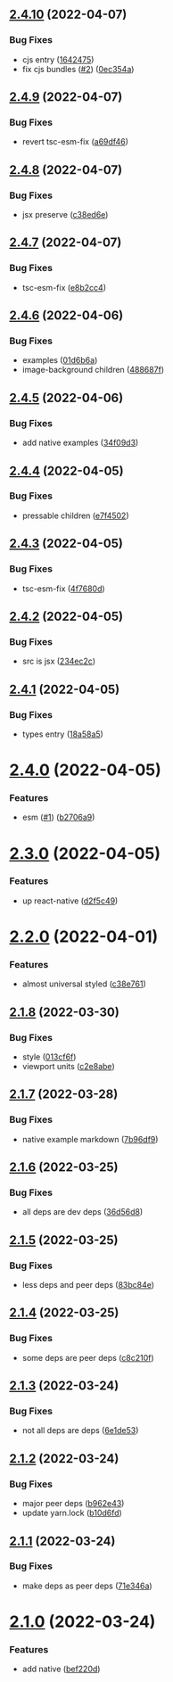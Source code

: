 ## [2.4.10](https://github.com/qiwi/pijma-native/compare/v2.4.9...v2.4.10) (2022-04-07)


### Bug Fixes

* cjs entry ([1642475](https://github.com/qiwi/pijma-native/commit/164247584b6842e1ec73813a27b1404ec737dc85))
* fix cjs bundles ([#2](https://github.com/qiwi/pijma-native/issues/2)) ([0ec354a](https://github.com/qiwi/pijma-native/commit/0ec354a1a3411943bd8071a549f8e4b401d9e438))

## [2.4.9](https://github.com/qiwi/pijma-native/compare/v2.4.8...v2.4.9) (2022-04-07)


### Bug Fixes

* revert tsc-esm-fix ([a69df46](https://github.com/qiwi/pijma-native/commit/a69df463f3290e7512275df8a5e3db20818f8e99))

## [2.4.8](https://github.com/qiwi/pijma-native/compare/v2.4.7...v2.4.8) (2022-04-07)


### Bug Fixes

* jsx preserve ([c38ed6e](https://github.com/qiwi/pijma-native/commit/c38ed6e633f394733fd567a5438795e1f6459cf0))

## [2.4.7](https://github.com/qiwi/pijma-native/compare/v2.4.6...v2.4.7) (2022-04-07)


### Bug Fixes

* tsc-esm-fix ([e8b2cc4](https://github.com/qiwi/pijma-native/commit/e8b2cc4ab8959fe96e9396a52a60780b9a83cb86))

## [2.4.6](https://github.com/qiwi/pijma-native/compare/v2.4.5...v2.4.6) (2022-04-06)


### Bug Fixes

* examples ([01d6b6a](https://github.com/qiwi/pijma-native/commit/01d6b6a4a402385abc9e5cb6f927cdbd64032cdd))
* image-background children ([488687f](https://github.com/qiwi/pijma-native/commit/488687fda916a51c66d06eb7f230f76417208ef9))

## [2.4.5](https://github.com/qiwi/pijma-native/compare/v2.4.4...v2.4.5) (2022-04-06)


### Bug Fixes

* add native examples ([34f09d3](https://github.com/qiwi/pijma-native/commit/34f09d3c3bfafc10893dc6de79ee43b1c48fe91a))

## [2.4.4](https://github.com/qiwi/pijma-native/compare/v2.4.3...v2.4.4) (2022-04-05)


### Bug Fixes

* pressable children ([e7f4502](https://github.com/qiwi/pijma-native/commit/e7f45027031a1b901985e1bd2effa1c6b81927ea))

## [2.4.3](https://github.com/qiwi/pijma-native/compare/v2.4.2...v2.4.3) (2022-04-05)


### Bug Fixes

* tsc-esm-fix ([4f7680d](https://github.com/qiwi/pijma-native/commit/4f7680d4796f78aae8c44cc6de56a0b8a29ece0e))

## [2.4.2](https://github.com/qiwi/pijma-native/compare/v2.4.1...v2.4.2) (2022-04-05)


### Bug Fixes

* src is jsx ([234ec2c](https://github.com/qiwi/pijma-native/commit/234ec2cb208923c00eaf0af0dee6ba12cc9a2209))

## [2.4.1](https://github.com/qiwi/pijma-native/compare/v2.4.0...v2.4.1) (2022-04-05)


### Bug Fixes

* types entry ([18a58a5](https://github.com/qiwi/pijma-native/commit/18a58a501d1f7fe467d54c90cb55e8beef26eb14))

# [2.4.0](https://github.com/qiwi/pijma-native/compare/v2.3.0...v2.4.0) (2022-04-05)


### Features

* esm ([#1](https://github.com/qiwi/pijma-native/issues/1)) ([b2706a9](https://github.com/qiwi/pijma-native/commit/b2706a97941b7cb9e66580c018ebaa5b3d52bdcf))

# [2.3.0](https://github.com/qiwi/pijma-native/compare/v2.2.0...v2.3.0) (2022-04-05)


### Features

* up react-native ([d2f5c49](https://github.com/qiwi/pijma-native/commit/d2f5c495af093ea0993171e11d05bb69031b4c82))

# [2.2.0](https://github.com/qiwi/pijma-native/compare/v2.1.8...v2.2.0) (2022-04-01)


### Features

* almost universal styled ([c38e761](https://github.com/qiwi/pijma-native/commit/c38e7612ccc066972ee84e8fc53e09d12632bade))

## [2.1.8](https://github.com/qiwi/pijma-native/compare/v2.1.7...v2.1.8) (2022-03-30)


### Bug Fixes

* style ([013cf6f](https://github.com/qiwi/pijma-native/commit/013cf6f8e919be2d2b7f78c99e2f0e94237b9113))
* viewport units ([c2e8abe](https://github.com/qiwi/pijma-native/commit/c2e8abe80cf8b81821c4a8a33bab1dc183ac1c60))

## [2.1.7](https://github.com/qiwi/pijma-native/compare/v2.1.6...v2.1.7) (2022-03-28)


### Bug Fixes

* native example markdown ([7b96df9](https://github.com/qiwi/pijma-native/commit/7b96df9de1be218030d88cd7d49bb9d077e62e23))

## [2.1.6](https://github.com/qiwi/pijma-native/compare/v2.1.5...v2.1.6) (2022-03-25)


### Bug Fixes

* all deps are dev deps ([36d56d8](https://github.com/qiwi/pijma-native/commit/36d56d893f2a7cff9140a7871d9df5867971e27b))

## [2.1.5](https://github.com/qiwi/pijma-native/compare/v2.1.4...v2.1.5) (2022-03-25)


### Bug Fixes

* less deps and peer deps ([83bc84e](https://github.com/qiwi/pijma-native/commit/83bc84e5e46492e0c956ae4e5a56622f44e6d2a9))

## [2.1.4](https://github.com/qiwi/pijma-native/compare/v2.1.3...v2.1.4) (2022-03-25)


### Bug Fixes

* some deps are peer deps ([c8c210f](https://github.com/qiwi/pijma-native/commit/c8c210f94eaf0f932d72a695cc017d32386a252f))

## [2.1.3](https://github.com/qiwi/pijma-native/compare/v2.1.2...v2.1.3) (2022-03-24)


### Bug Fixes

* not all deps are deps ([6e1de53](https://github.com/qiwi/pijma-native/commit/6e1de5336c284d398f2b99484fda2b18208906d2))

## [2.1.2](https://github.com/qiwi/pijma-native/compare/v2.1.1...v2.1.2) (2022-03-24)


### Bug Fixes

* major peer deps ([b962e43](https://github.com/qiwi/pijma-native/commit/b962e4302a060d6e643a73ce3ac95c6881291070))
* update yarn.lock ([b10d6fd](https://github.com/qiwi/pijma-native/commit/b10d6fda6d717360b042d4e46b4b9d7f170178f5))

## [2.1.1](https://github.com/qiwi/pijma-native/compare/v2.1.0...v2.1.1) (2022-03-24)


### Bug Fixes

* make deps as peer deps ([71e346a](https://github.com/qiwi/pijma-native/commit/71e346accf21364d77af44b74eca81b2ab20ded7))

# [2.1.0](https://github.com/qiwi/pijma-native/compare/v2.0.0...v2.1.0) (2022-03-24)


### Features

* add native ([bef220d](https://github.com/qiwi/pijma-native/commit/bef220dd5c8194f8ca09740ef2d0be7389238e52))
